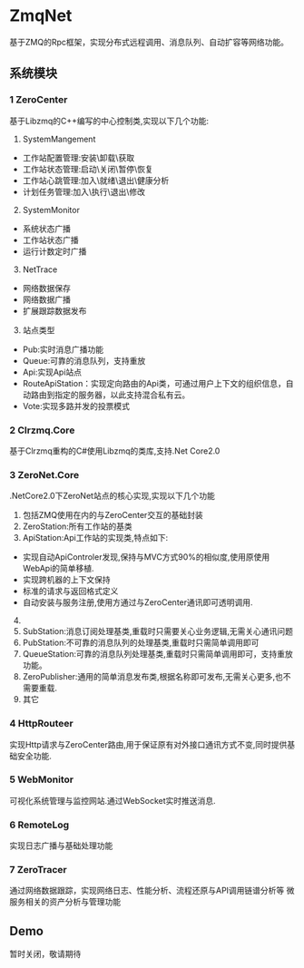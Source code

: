 # ZmqNet
基于ZMQ的Rpc框架，实现分布式远程调用、消息队列、自动扩容等网络功能。

## 系统模块
### 1 ZeroCenter
基于Libzmq的C++编写的中心控制类,实现以下几个功能:
1. SystemMangement
- 工作站配置管理:安装\卸载\获取
- 工作站状态管理:启动\关闭\暂停\恢复
- 工作站心跳管理:加入\就绪\退出\健康分析
- 计划任务管理:加入\执行\退出\修改

2. SystemMonitor
- 系统状态广播
- 工作站状态广播
- 运行计数定时广播

3. NetTrace
- 网络数据保存
- 网络数据广播
- 扩展跟踪数据发布

3. 站点类型
- Pub:实时消息广播功能
- Queue:可靠的消息队列，支持重放
- Api:实现Api站点
- RouteApiStation：实现定向路由的Api类，可通过用户上下文的组织信息，自动路由到指定的服务器，以此支持混合私有云。
- Vote:实现多路并发的投票模式
 
### 2 Clrzmq.Core

基于Clrzmq重构的C#使用Libzmq的类库,支持.Net Core2.0

### 3 ZeroNet.Core
.NetCore2.0下ZeroNet站点的核心实现,实现以下几个功能
1. 包括ZMQ使用在内的与ZeroCenter交互的基础封装
2. ZeroStation:所有工作站的基类
3. ApiStation:Api工作站的实现类,特点如下:
- 实现自动ApiControler发现,保持与MVC方式90%的相似度,使用原使用WebApi的简单移植.
- 实现跨机器的上下文保持
- 标准的请求与返回格式定义
- 自动安装与服务注册,使用方通过与ZeroCenter通讯即可透明调用.
4. 
5. SubStation:消息订阅处理基类,重载时只需要关心业务逻辑,无需关心通讯问题
6. PubStation:不可靠的消息队列的处理基类,重载时只需简单调用即可
7. QueueStation:可靠的消息队列处理基类,重载时只需简单调用即可，支持重放功能。
8. ZeroPublisher:通用的简单消息发布类,根据名称即可发布,无需关心更多,也不需要重载.
6. 其它


### 4 HttpRouteer
实现Http请求与ZeroCenter路由,用于保证原有对外接口通讯方式不变,同时提供基础安全功能.

### 5 WebMonitor
可视化系统管理与监控网站.通过WebSocket实时推送消息.

### 6 RemoteLog
实现日志广播与基础处理功能

### 7 ZeroTracer
通过网络数据跟踪，实现网络日志、性能分析、流程还原与API调用链谱分析等 微服务相关的资产分析与管理功能

## Demo
暂时关闭，敬请期待


